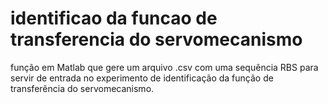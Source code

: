 # identificao da funcao de transferencia do servomecanismo
função em Matlab que gere um arquivo .csv com uma sequência RBS para servir de entrada no experimento de identificação da função de transferência do servomecanismo. 
